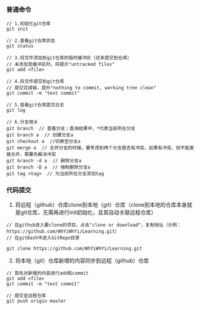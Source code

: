 ### 普通命令
```git
// 1.初始化git仓库
git init

// 2.查看git仓库状态
git status

// 3.将文件添加到git仓库的临时缓冲区（还未提交到仓库）
// 未添加至缓冲区时，将提示"untracked files"
git add <file>

// 4.将文件提交到git仓库
// 提交完成侯，提升"nothing to commit, working tree clean"
git commit -m "text commit"

// 5.查看git仓库提交日志
git log

// 6.分支相关
git branch  // 查看分支；查询结果中，*代表当前所在分支
git branch a  // 创建分支a
git checkout a  //切换至分支a
git merge a  // 合并分支的时候，要考虑到两个分支是否有冲突，如果有冲突，则不能直接合并，需要先解决冲突
git branch -d a  // 删除分支a
git branch -D a  // 强制删除分支a
git tag <tag>  // 为当前所在分支添加tag
```

###  代码提交
1. 将远程（github）仓库clone到本地（git）仓库（clone到本地的仓库本身就是git仓库，无需再进行init初始化，且其自动关联远程仓库）
```
// 在github进入要clone的项目，点击"clone or download"，复制地址（示例：https://github.com/WhYiWhYi/Learning.git）
// 在gitBash中进入GitRepo目录

git clone https://github.com/WhYiWhYi/Learning.git
```
2. 将本地（git）仓库新增的内容同步到远程（github）仓库
```
// 首先对新增的内容进行add和commit
git add <file>
git commit -m "text commit"

// 提交至远程仓库
git push origin master
```